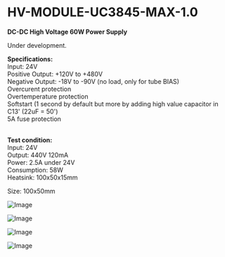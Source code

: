 # HV-MODULE-UC3845-MAX-1.0

<b>DC-DC High Voltage 60W Power Supply</b>

Under development.

<b>Specifications:</b><br>
Input: 24V<br>
Positive Output: +120V to +480V<br>
Negative Output: -18V to -90V (no load, only for tube BIAS)<br>
Overcurent protection<br>
Overtemperature protection<br>
Softstart (1 second by default but more by adding high value capacitor in C13' (22uF = 50')<br>
5A fuse protection<br>
<br>

<b>Test condition:</b><br>
Input: 24V<br>
Output: 440V 120mA<br>
Power: 2.5A under 24V<br>
Consumption: 58W<br>
Heatsink: 100x50x15mm<br>

Size: 100x50mm

![Image](https://github.com/user-attachments/assets/6ea072d2-2ec6-49e2-809f-423321628f0e)

![Image](https://github.com/user-attachments/assets/c8f0f6be-0eb8-41b9-a0c1-b6cf0ae03e55)

![Image](https://github.com/user-attachments/assets/7f917e93-465c-41f2-8174-f1619458061d)

![Image](https://github.com/user-attachments/assets/dcd37b61-a607-47bd-8e5e-4b6ae93c086c)

